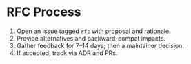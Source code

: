 <!-- SPDX-License-Identifier: Apache-2.0 -->
# RFC Process

1. Open an issue tagged `rfc` with proposal and rationale.
2. Provide alternatives and backward-compat impacts.
3. Gather feedback for 7–14 days; then a maintainer decision.
4. If accepted, track via ADR and PRs.
